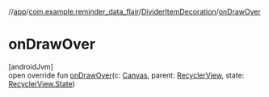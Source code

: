 //[app](../../../index.md)/[com.example.reminder_data_flair](../index.md)/[DividerItemDecoration](index.md)/[onDrawOver](on-draw-over.md)

# onDrawOver

[androidJvm]\
open override fun [onDrawOver](on-draw-over.md)(c: [Canvas](https://developer.android.com/reference/kotlin/android/graphics/Canvas.html), parent: [RecyclerView](https://developer.android.com/reference/kotlin/androidx/recyclerview/widget/RecyclerView.html), state: [RecyclerView.State](https://developer.android.com/reference/kotlin/androidx/recyclerview/widget/RecyclerView.State.html))
